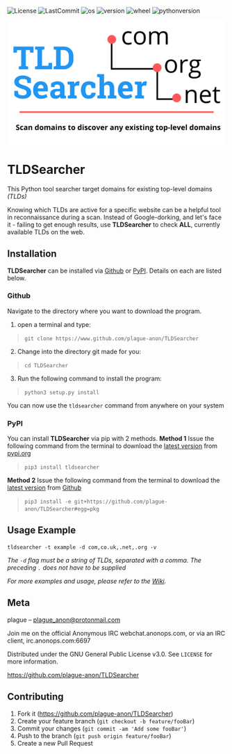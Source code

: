 ![License](https://img.shields.io/github/license/plague-anon/tldsearcher) ![LastCommit](https://img.shields.io/github/last-commit/plague-anon/tldsearcher) ![os](https://img.shields.io/badge/Supported%20OS-GNU%2FLinux-blue) ![version](https://img.shields.io/github/v/release/plague-anon/TLDSearcher) ![wheel](https://img.shields.io/pypi/wheel/TLDSearcher) ![pythonversion](https://img.shields.io/pypi/pyversions/tldsearcher)

![tldSearcher Image](/imgs/tldsearcher.png)

# TLDSearcher
This Python tool searcher target domains for existing top-level domains _(TLDs)_

Knowing which TLDs are active for a specific website can be a helpful tool in reconnaissance during a scan. Instead of Google-dorking, and let's face it - failing to get enough results, use **TLDSearcher** to check **ALL**, currently available TLDs on the web. 

## Installation
**TLDSearcher** can be installed via [Github](https://github.com/plague-anon/TLDSearcher/) or [PyPI](https://pypi.org/project/tldsearcher/). Details on each are listed below.

### Github
Navigate to the directory where you want to download the program.

1. open a terminal and type:

> `git clone https://www.github.com/plague-anon/TLDSearcher`

2. Change into the directory git made for you:

> `cd TLDSearcher`

3. Run the following command to install the program:

> `python3 setup.py install`

You can now use the `tldsearcher` command from anywhere on your system


### PyPI
You can install **TLDSearcher** via pip with 2 methods.
**Method 1**
Issue the following command from the terminal to download the [latest version](https://pypi.org/project/tldsearcher/) from [pypi.org](https://pypi.org)

> `pip3 install tldsearcher`

**Method 2**
Issue the following command from the terminal to download the [latest version](https://github.com/plague-anon/TLDSearcher/releases) from [Github](https://www.github.com)

> `pip3 install -e git+https://github.com/plague-anon/TLDSearcher#egg=pkg`

## Usage Example
```
tldsearcher -t example -d com,co.uk,.net,.org -v
```
_The `-d` flag must be a string of TLDs, separated with a comma. The preceding `.` does not have to be supplied_

_For more examples and usage, please refer to the [Wiki][wiki]._


## Meta

plague – plague_anon@protonmail.com

Join me on the official Anonymous IRC webchat.anonops.com, or via an IRC client, irc.anonops.com:6697

Distributed under the GNU General Public License v3.0. See ``LICENSE`` for more information.

https://github.com/plague-anon/TLDSearcher

## Contributing

1. Fork it (<https://github.com/plague-anon/TLDSearcher>)
2. Create your feature branch (`git checkout -b feature/fooBar`)
3. Commit your changes (`git commit -am 'Add some fooBar'`)
4. Push to the branch (`git push origin feature/fooBar`)
5. Create a new Pull Request


[wiki]: https://github.com/plague-anon/TLDSearcher/wiki
[gitRepo]: https://github.com/plague-anon/TLDSearcher
